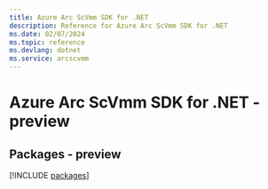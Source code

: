 ```yaml
---
title: Azure Arc ScVmm SDK for .NET
description: Reference for Azure Arc ScVmm SDK for .NET
ms.date: 02/07/2024
ms.topic: reference
ms.devlang: dotnet
ms.service: arcscvmm
---
```

# Azure Arc ScVmm SDK for .NET - preview
## Packages - preview
[!INCLUDE [packages](arc-scvmm-index.md)]